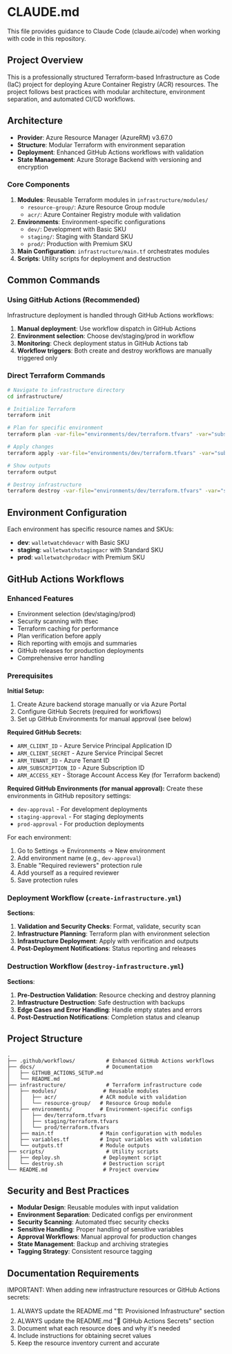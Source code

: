 # CLAUDE.md

This file provides guidance to Claude Code (claude.ai/code) when working with code in this repository.

## Project Overview

This is a professionally structured Terraform-based Infrastructure as Code (IaC) project for deploying Azure Container Registry (ACR) resources. The project follows best practices with modular architecture, environment separation, and automated CI/CD workflows.

## Architecture

- **Provider**: Azure Resource Manager (AzureRM) v3.67.0
- **Structure**: Modular Terraform with environment separation
- **Deployment**: Enhanced GitHub Actions workflows with validation
- **State Management**: Azure Storage Backend with versioning and encryption

### Core Components

1. **Modules**: Reusable Terraform modules in `infrastructure/modules/`
   - `resource-group/`: Azure Resource Group module
   - `acr/`: Azure Container Registry module with validation
2. **Environments**: Environment-specific configurations
   - `dev/`: Development with Basic SKU
   - `staging/`: Staging with Standard SKU  
   - `prod/`: Production with Premium SKU
3. **Main Configuration**: `infrastructure/main.tf` orchestrates modules
4. **Scripts**: Utility scripts for deployment and destruction

## Common Commands

### Using GitHub Actions (Recommended)

Infrastructure deployment is handled through GitHub Actions workflows:

1. **Manual deployment**: Use workflow dispatch in GitHub Actions
2. **Environment selection**: Choose dev/staging/prod in workflow
3. **Monitoring**: Check deployment status in GitHub Actions tab
4. **Workflow triggers**: Both create and destroy workflows are manually triggered only

### Direct Terraform Commands
```bash
# Navigate to infrastructure directory
cd infrastructure/

# Initialize Terraform
terraform init

# Plan for specific environment
terraform plan -var-file="environments/dev/terraform.tfvars" -var="subscription_id=YOUR_SUBSCRIPTION_ID"

# Apply changes
terraform apply -var-file="environments/dev/terraform.tfvars" -var="subscription_id=YOUR_SUBSCRIPTION_ID"

# Show outputs
terraform output

# Destroy infrastructure
terraform destroy -var-file="environments/dev/terraform.tfvars" -var="subscription_id=YOUR_SUBSCRIPTION_ID"
```

## Environment Configuration

Each environment has specific resource names and SKUs:
- **dev**: `walletwatchdevacr` with Basic SKU
- **staging**: `walletwatchstagingacr` with Standard SKU
- **prod**: `walletwatchprodacr` with Premium SKU

## GitHub Actions Workflows

### Enhanced Features
- Environment selection (dev/staging/prod)
- Security scanning with tfsec
- Terraform caching for performance
- Plan verification before apply
- Rich reporting with emojis and summaries
- GitHub releases for production deployments
- Comprehensive error handling

### Prerequisites

**Initial Setup:**
1. Create Azure backend storage manually or via Azure Portal
2. Configure GitHub Secrets (required for workflows)
3. Set up GitHub Environments for manual approval (see below)

**Required GitHub Secrets:**
- `ARM_CLIENT_ID` - Azure Service Principal Application ID
- `ARM_CLIENT_SECRET` - Azure Service Principal Secret  
- `ARM_TENANT_ID` - Azure Tenant ID
- `ARM_SUBSCRIPTION_ID` - Azure Subscription ID
- `ARM_ACCESS_KEY` - Storage Account Access Key (for Terraform backend)

**Required GitHub Environments (for manual approval):**
Create these environments in GitHub repository settings:
- `dev-approval` - For development deployments
- `staging-approval` - For staging deployments  
- `prod-approval` - For production deployments

For each environment:
1. Go to Settings → Environments → New environment
2. Add environment name (e.g., `dev-approval`)
3. Enable "Required reviewers" protection rule
4. Add yourself as a required reviewer
5. Save protection rules

### Deployment Workflow (`create-infrastructure.yml`)
**Sections**:
1. **Validation and Security Checks**: Format, validate, security scan
2. **Infrastructure Planning**: Terraform plan with environment selection
3. **Infrastructure Deployment**: Apply with verification and outputs
4. **Post-Deployment Notifications**: Status reporting and releases

### Destruction Workflow (`destroy-infrastructure.yml`)
**Sections**:
1. **Pre-Destruction Validation**: Resource checking and destroy planning
2. **Infrastructure Destruction**: Safe destruction with backups
3. **Edge Cases and Error Handling**: Handle empty states and errors
4. **Post-Destruction Notifications**: Completion status and cleanup

## Project Structure

```
.
├── .github/workflows/          # Enhanced GitHub Actions workflows
├── docs/                       # Documentation
│   ├── GITHUB_ACTIONS_SETUP.md
│   └── README.md
├── infrastructure/             # Terraform infrastructure code
│   ├── modules/               # Reusable modules
│   │   ├── acr/              # ACR module with validation
│   │   └── resource-group/   # Resource Group module
│   ├── environments/         # Environment-specific configs
│   │   ├── dev/terraform.tfvars
│   │   ├── staging/terraform.tfvars
│   │   └── prod/terraform.tfvars
│   ├── main.tf               # Main configuration with modules
│   ├── variables.tf          # Input variables with validation
│   └── outputs.tf            # Module outputs
├── scripts/                    # Utility scripts
│   ├── deploy.sh              # Deployment script
│   └── destroy.sh             # Destruction script
└── README.md                  # Project overview
```

## Security and Best Practices

- **Modular Design**: Reusable modules with input validation
- **Environment Separation**: Dedicated configs per environment
- **Security Scanning**: Automated tfsec security checks
- **Sensitive Handling**: Proper handling of sensitive variables
- **Approval Workflows**: Manual approval for production changes
- **State Management**: Backup and archiving strategies
- **Tagging Strategy**: Consistent resource tagging

## Documentation Requirements
IMPORTANT: When adding new infrastructure resources or GitHub Actions secrets:
1. ALWAYS update the README.md "🏗️ Provisioned Infrastructure" section
2. ALWAYS update the README.md "🔐 GitHub Actions Secrets" section  
3. Document what each resource does and why it's needed
4. Include instructions for obtaining secret values
5. Keep the resource inventory current and accurate